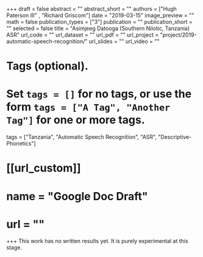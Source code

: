 +++
draft = false
abstract = ""
abstract_short = ""
authors = ["Hugh Paterson III" , "Richard Griscom"]
date = "2019-03-15"
image_preview = ""
math = false
publication_types = ["3"]
publication = ""
publication_short = ""
selected = false
title = "Asimjeeg Datooga (Southern Nilotic, Tanzania) ASR"
url_code = ""
url_dataset = ""
url_pdf = ""
url_project = "project/2019-automatic-speech-recognition/"
url_slides = ""
url_video = ""

# Tags (optional).
#   Set `tags = []` for no tags, or use the form `tags = ["A Tag", "Another Tag"]` for one or more tags.
tags = ["Tanzania", "Automatic Speech Recognition", "ASR", "Descriptive-Phonetics"]

#  [[url_custom]]
#  name = "Google Doc Draft"
#  url = ""
+++
This work has no written results yet. It is purely experimental at this stage.
